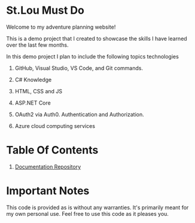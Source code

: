 # St.Lou Must Do

Welcome to my adventure planning website!

This is a demo project that I created to showcase the skills I have learned over the last few months.

In this demo project I plan to include the following topics technologies

1. GitHub, Visual Studio, VS Code, and Git commands.

2. C# Knowledge

3. HTML, CSS and JS

4. ASP.NET Core

5. OAuth2 via Auth0. Authentication and Authorization.

6. Azure cloud computing services

# Table Of Contents

1. [Documentation Repository](https://github.com/AlexzandriaBennett/StLouMustDo)

# Important Notes

This code is provided as is without any warranties. It's primarily meant for my own personal use. Feel free to use this code as it pleases you.
